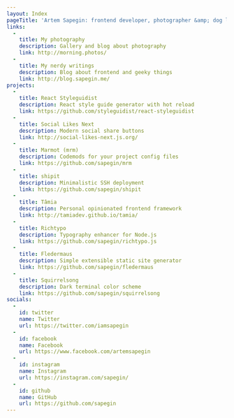 ```yaml
---
layout: Index
pageTitle: 'Artem Sapegin: frontend developer, photographer &amp; dog lover'
links:
  -
    title: My photography
    description: Gallery and blog about photography
    link: http://morning.photos/
  -
    title: My nerdy writings
    description: Blog about frontend and geeky things
    link: http://blog.sapegin.me/
projects:
  -
    title: React Styleguidist
    description: React style guide generator with hot reload
    link: https://github.com/styleguidist/react-styleguidist
  -
    title: Social Likes Next
    description: Modern social share buttons
    link: http://social-likes-next.js.org/
  -
    title: Marmot (mrm)
    description: Codemods for your project config files
    link: https://github.com/sapegin/mrm
  -
    title: shipit
    description: Minimalistic SSH deployment
    link: https://github.com/sapegin/shipit
  -
    title: Tâmia
    description: Personal opinionated frontend framework
    link: http://tamiadev.github.io/tamia/
  -
    title: Richtypo
    description: Typography enhancer for Node.js
    link: https://github.com/sapegin/richtypo.js
  -
    title: Fledermaus
    description: Simple extensible static site generator
    link: https://github.com/sapegin/fledermaus
  -
    title: Squirrelsong
    description: Dark terminal color scheme
    link: https://github.com/sapegin/squirrelsong
socials:
  -
    id: twitter
    name: Twitter
    url: https://twitter.com/iamsapegin
  -
    id: facebook
    name: Facebook
    url: https://www.facebook.com/artemsapegin
  -
    id: instagram
    name: Instagram
    url: https://instagram.com/sapegin/
  -
    id: github
    name: GitHub
    url: https://github.com/sapegin
---
```

